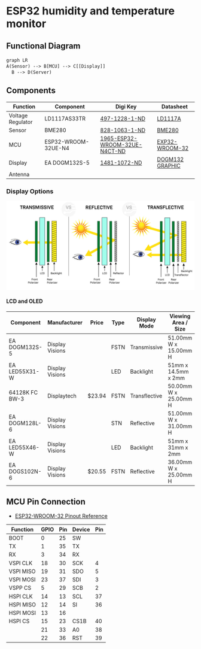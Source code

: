 ESP32 humidity and temperature monitor
======================================

Functional Diagram
------------------

```mermaid
graph LR
A(Sensor) --> B[MCU] --> C[[Display]]
  B --> D(Server)
```

Components
----------

| Function          | Component           | Digi Key                                                                                                                   | Datasheet                                                                                                                                                                              |
| ----------------- | ------------------- | -------------------------------------------------------------------------------------------------------------------------- | -------------------------------------------------------------------------------------------------------------------------------------------------------------------------------------- |
| Voltage Regulator | LD1117AS33TR        | [497-1228-1-ND](https://www.digikey.com/en/products/detail/stmicroelectronics/LD1117AS33TR/585752)                         | [LD1117A](https://www.st.com/content/ccc/resource/technical/document/datasheet/a5/c3/3f/c9/2b/15/40/49/CD00002116.pdf/files/CD00002116.pdf/jcr:content/translations/en.CD00002116.pdf) |
| Sensor            | BME280              | [828-1063-1-ND](https://www.digikey.com/en/products/detail/bosch-sensortec/BME280/6136306)                                 | [BME280](https://www.bosch-sensortec.com/media/boschsensortec/downloads/datasheets/bst-bme280-ds002.pdf)                                                                               |
| MCU               | ESP32-WROOM-32UE-N4 | [1965-ESP32-WROOM-32UE-N4CT-ND](https://www.digikey.com/en/products/detail/espressif-systems/ESP32-WROOM-32UE-N4/11613176) | [EXP32-WROOM-32](https://www.espressif.com/sites/default/files/documentation/esp32-wroom-32e_esp32-wroom-32ue_datasheet_en.pdf)                                                        |
| Display           | EA DOGM132S-5       | [1481-1072-ND](https://www.digikey.com/en/products/detail/display-visions/EA-DOGM132S-5/4896711)                           | [DOGM132 GRAPHIC](https://www.lcd-module.de/eng/pdf/grafik/dogm132-5e.pdf)                                                                                                             |
| Antenna           |                     |                                                                                                                            |                                                                                                                                                                                        |

### Display Options

![Display Mode](../../media/images/display/transmissive-reflective-transflective-displays.jpg "Display Mode")

#### LCD and OLED

| Component        | Manufacturer    | Price  | Type | Display Mode  | Viewing Area / Size   | Dot Pixels      | Interface | Digi Key                                                                                         | Datasheet                                                                                                                    |
| ---------------- | --------------- | ------ | ---- | ------------- | --------------------- | --------------- | --------- | ------------------------------------------------------------------------------------------------ | ---------------------------------------------------------------------------------------------------------------------------- |
| EA DOGM132S-5    | Display Visions |        | FSTN | Transmissive  | 51.00mm W x 15.00mm H | 132 x 32        | SPI       | [1481-1072-ND](https://www.digikey.com/en/products/detail/display-visions/EA-DOGM132S-5/4896711) | [DOGM132 GRAPHIC](https://www.lcd-module.de/eng/pdf/grafik/dogm132-5e.pdf)                                                   |
| EA LED55X31-W    | Display Visions |        | LED  | Backlight     | 51mm x 14.5mm x 2mm   |                 |           | [1481-1158-ND](https://www.digikey.com/en/products/detail/display-visions/EA-LED55X31-W/4896797) | [DOG SERIES 3.3V](https://www.lcd-module.de/eng/pdf/doma/dog-me.pdf)                                                         |
| 64128K FC BW-3   | Displaytech     | $23.94 | FSTN | Transflective | 50.00mm W x 25.00mm H | 128 x 64        |           | [1756-1037-ND](https://www.digikey.com/en/products/detail/displaytech/64128K-FC-BW-3/6650331)    | [64128K Series LCD Module](https://www.seacomp.com/sites/default/files/datasheets/64128K-Series-Rev1_2-Displaytech-Spec.pdf) |
| EA DOGM128L-6    | Display Visions |        | STN  | Reflective    | 51.00mm W x 31.00mm H | 128 x 64        | SPI       | [1481-1066-ND](https://www.digikey.com/en/products/detail/display-visions/EA-DOGM128L-6/4896705) | [DOGM128-6](https://www.lcd-module.de/eng/pdf/grafik/dogm128e.pdf)                                                           |
| EA LED55X46-W    | Display Visions |        | LED  | Backlight     | 51mm x 31mm x 2mm     |                 |           | [1481-1165-ND](https://www.digikey.com/en/products/detail/display-visions/ea-led55x46-w/4896804) | [DOGM128-6](https://www.lcd-module.de/eng/pdf/grafik/dogm128e.pdf)                                                           |
| EA DOGS102N-6    | Display Visions | $20.55 | FSTN | Reflective    | 36.00mm W x 25.00mm H | 102 x 64        | SPI       | [1481-1093-ND](https://www.digikey.com/en/products/detail/display-visions/EA-DOGS102N-6/4896732) | [DOGS102-6](https://www.lcd-module.de/eng/pdf/grafik/dogs102-6e.pdf)                                                         |

MCU Pin Connection
------------------

* [ESP32-WROOM-32 Pinout Reference](https://lastminuteengineers.com/esp32-wroom-32-pinout-reference)

| Function  | GPIO | Pin | Device | Pin |
| --------- | ---- | --- | ------ | --- |
| BOOT      | 0    | 25  | SW     |     |
| TX        | 1    | 35  | TX     |     |
| RX        | 3    | 34  | RX     |     |
| VSPI CLK  | 18   | 30  | SCK    | 4   |
| VSPI MISO | 19   | 31  | SDO    | 5   |
| VSPI MOSI | 23   | 37  | SDI    | 3   |
| VSPP CS   | 5    | 29  | SCB    | 2   |
| HSPI CLK  | 14   | 13  | SCL    | 37  |
| HSPI MISO | 12   | 14  | SI     | 36  |
| HSPI MOSI | 13   | 16  |        |     |
| HSPI CS   | 15   | 23  | CS1B   | 40  |
|           | 21   | 33  | A0     | 38  |
|           | 22   | 36  | RST    | 39  |